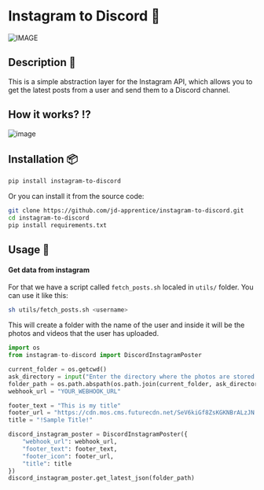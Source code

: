 # Instagram to Discord 💙

![IMAGE](https://i.ytimg.com/vi/bawUOnhbdLw/maxresdefault.jpg)

## Description 📝

This is a simple abstraction layer for the Instagram API, which allows you to get the latest posts from a user and send them to a Discord channel.

## How it works? ⁉

![image](https://github.com/jd-apprentice/instagram-to-discord/assets/68082746/368fe303-f714-4572-86c5-064f08daeb19)

## Installation 📦

```bash
pip install instagram-to-discord
```

Or you can install it from the source code:

```bash
git clone https://github.com/jd-apprentice/instagram-to-discord.git
cd instagram-to-discord
pip install requirements.txt
```

## Usage 📸

#### Get data from instagram

For that we have a script called `fetch_posts.sh` localed in `utils/` folder. You can use it like this:

```bash
sh utils/fetch_posts.sh <username>
```

This will create a folder with the name of the user and inside it will be the photos and videos that the user has uploaded.

```py
import os
from instagram-to-discord import DiscordInstagramPoster

current_folder = os.getcwd()
ask_directory = input("Enter the directory where the photos are stored (Your Instagram username): ")
folder_path = os.path.abspath(os.path.join(current_folder, ask_directory))
webhook_url = "YOUR_WEBHOOK_URL"

footer_text = "This is my title"
footer_url = "https://cdn.mos.cms.futurecdn.net/SeV6kiGf8ZsKGKNBrALzJN.jpg"
title = "!Sample Title!"

discord_instagram_poster = DiscordInstagramPoster({
    "webhook_url": webhook_url,
    "footer_text": footer_text,
    "footer_icon": footer_url,
    "title": title
})
discord_instagram_poster.get_latest_json(folder_path)
```
